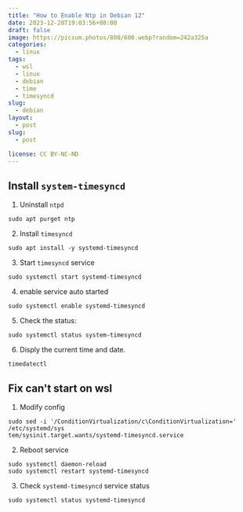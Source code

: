 ```yaml
---
title: "How to Enable Ntp in Debian 12"
date: 2023-12-28T19:03:56+08:00
draft: false
image: https://picsum.photos/800/600.webp?random=242a325a
categories:
  - linux
tags:
  - wsl
  - linux
  - debian
  - time
  - timesyncd
slug:
  - debian
layout: 
  - post
slug: 
  - post

license: CC BY-NC-ND
---
```



## Install `system-timesyncd`
1. Uninstall `ntpd`
```shell
sudo apt purget ntp
```

2. Install `timesyncd`
```shell
sudo apt install -y systemd-timesyncd
```

3. Start `timesyncd` service
```shell
sudo systemctl start systemd-timesyncd
```

4. enable service auto started
```shell
sudo systemctl enable systemd-timesyncd
```

5. Check the status:
```shell
sudo systemctl status system-timesyncd
```

6. Disply the current time and date.
```shell
timedatectl
```
## Fix can't start on wsl

1. Modify config

```shell
sudo sed -i '/ConditionVirtualization/c\ConditionVirtualization=' /etc/systemd/sys
tem/sysinit.target.wants/systemd-timesyncd.service
```

2. Reboot service
```shell
sudo systemctl daemon-reload   
sudo systemctl restart systemd-timesyncd
```
3. Check `systemd-timesyncd` service status

```shell
sudo systemctl status systemd-timesyncd
```